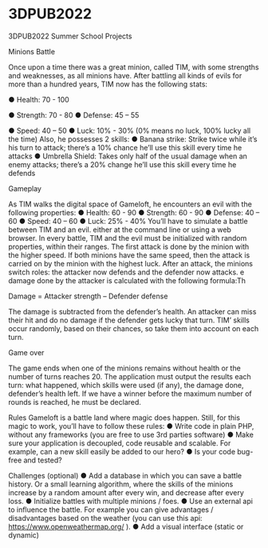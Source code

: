 # 3DPUB2022
3DPUB2022 Summer School Projects
 

Minions Battle 

Once upon a time there was a great minion, called TIM, with some strengths and weaknesses, as all minions have.
After battling all kinds of evils for more than a hundred years, TIM now has the following stats:

●	Health: 70 - 100

●	Strength: 70 - 80
●	Defense: 45 – 55

●	Speed: 40 – 50
●	Luck: 10% - 30% (0% means no luck, 100% lucky all the time) Also, he possesses 2 skills:
●	Banana strike: Strike twice while it’s his turn to attack; there’s a 10% chance he’ll use this skill every time he attacks
●	Umbrella Shield: Takes only half of the usual damage when an enemy attacks; there’s a 20% change he’ll use this skill every time he defends



Gameplay 

As TIM walks the digital space of Gameloft, he encounters an evil with the following properties:
●	Health: 60 - 90
●	Strength: 60 - 90
●	Defense: 40 – 60
●	Speed: 40 – 60
●	Luck: 25% - 40% 
You’ll have to simulate a battle between TIM and an evil. either at the command line or using a web browser. In every battle, TIM and the evil must be initialized with random properties, within their ranges.
The first attack is done by the minion with the higher speed. If both minions have the same speed, then the attack is carried on by the minion with the highest luck. After an attack, the minions switch roles: the attacker now defends and the defender now attacks.
e damage done by the attacker is calculated with the following formula:Th

Damage = Attacker strength – Defender defense

The damage is subtracted from the defender’s health. An attacker can miss their hit and do no damage if the defender gets lucky that turn.
TIM’ skills occur randomly, based on their chances, so take them into account on each turn.

Game over

 The game ends when one of the minions remains without health or the number of turns reaches 20. The application must output the results each turn: what happened, which skills were used (if any), the damage done, defender’s health left.
If we have a winner before the maximum number of rounds is reached, he must be declared.

Rules 
Gameloft is a battle land where magic does happen. Still, for this magic to work, you’ll have to follow these rules:
● Write code in plain PHP, without any frameworks (you are free to use 3rd parties software)
● Make sure your application is decoupled, code reusable and scalable. For example, can a new skill easily be added to our hero?
● Is your code bug-free and tested?

Challenges (optional)
●	Add a database in which you can save a battle history. Or a small learning algorithm, where the skills of the minions increase by a random amount after every win, and decrease after every loss.
●	Initialize battles with multiple minions / foes.
●	Use an external api to influence the battle. For example you can give advantages / disadvantages based on the weather (you can use this api:  https://www.openweathermap.org/ ).
●	Add a visual interface (static or dynamic)
